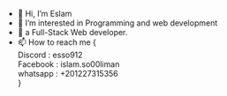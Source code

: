 - 👋 Hi, I’m Eslam
- 👀 I’m interested in Programming and web development  
- 🌱 a Full-Stack  Web developer.
- 📫 How to reach me { <br>
      Discord : esso912 <br>
      Facebook : islam.so00liman <br>
      whatsapp : +201227315356 <br>
      }


<!---
Es912/Es912 is a ✨ special ✨ repository because its `README.md` (this file) appears on your GitHub profile.
You can click the Preview link to take a look at your changes.
--->
